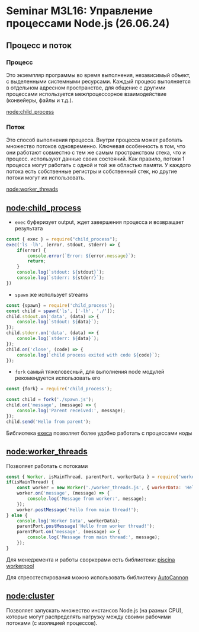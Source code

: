 # Seminar M3L16: Управление процессами Node.js   (26.06.24)

## Процесс и поток

### Процесс

Это экземпляр программы во время выполнения, независимый объект, с выделенными системными ресурсами. Каждый процесс выполняется в отдельном адресном пространстве, для общение с другими процессами используется межпроцессорное взаимодействие (конвейеры, файлы и т.д.).

[node:child_process](https://nodejs.org/api/child_process.html)

### Поток

Это способ выполнения процесса. Внутри процесса может работать множество потоков одновременно. Ключевая особенность в том, что они работают совместно с тем же самым пространством стека, что и процесс. используют данные своих состояний. Как правило, потоки 1 процесса могут работать с одной и той же областью памяти. У каждого потока есть собственные регистры и собственный стек, но другие потоки могут их использовать.

[node:worker_threads](https://nodejs.org/api/worker_threads.html)


## [node:child_process](https://nodejs.org/api/child_process.html)



- `exec` буферизует output, ждет завершения процесса и возвращает результата
```javascript
const { exec } = require("child_process");
exec('ls -lh', (error, stdout, stderr) => {
    if(error) {
        console.error(`Error: ${error.message}`);
        return;
    }
    console.log(`stdout: ${stdout}`);
    console.log(`stderr: ${stderr}`);
})
```
- `spawn` же использует streams
```javascript
const {spawn} = require('child_process');
const child = spawn('ls', ['-lh', './']);
child.stdout.on('data', (data) => {
    console.log(`stdout: ${data}`);
});
child.stderr.on('data', (data) => {
    console.log(`stderr: ${data}`);
});
child.on('close', (code) => {
    console.log(`child process exited with code ${code}`);
});
```
- `fork` самый тяжеловесный, для выполнения node модулей рекомендуется использовать его
```javascript
const {fork} = require('child_process');

const child = fork('./spawn.js');
child.on('message', (message) => {
    console.log('Parent received:', message);
});
child.send('Hello from parent');
```

Библиотека [execa](https://www.npmjs.com/package/execa) позволяет более удобно работать с процессами ноды 


## [node:worker_threads](https://nodejs.org/api/worker_threads.html)

Позволяет работать с потоками 

```javascript
const { Worker, isMainThread, parentPort, workerData } = require('worker_threads');
if(isMainThread) {
    const worker = new Worker('./worker_threads.js', { workerData: 'Hello from main thread!' });
    worker.on('message', (message) => {
        console.log('Message from worker:', message);
    });
    worker.postMessage('Hello from main thread!');
} else {
    console.log('Worker Data', workerData);
    parentPort.postMessage('Hello from worker thread!');
    parentPort.on('message', (message) => {
        console.log('Message from main thread:', message);
    });
}
```

Для менеджмента и работы своркерами есть библиотеки: [piscina](https://www.npmjs.com/package/piscina) [workerpool](https://www.npmjs.com/package/workerpool)


Для стресстестирования можно использовать библиотеку [AutoCannon](https://www.npmjs.com/package/autocannon)

## [node:cluster](https://nodejs.org/api/cluster.html)

Позволяет запускать множество инстансов Node.js (на разных CPU), которые могут распределять нагрузку между своими рабочими потоками (с изоляцией процессов). 